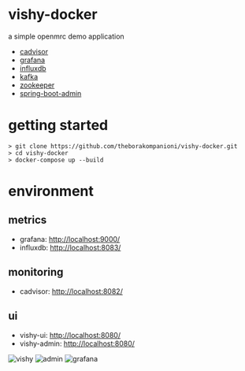 vishy-docker
=====

a simple openmrc demo application

- [cadvisor](https://github.com/google/cadvisor)
- [grafana](https://github.com/grafana/grafana)
- [influxdb](https://www.influxdata.com/time-series-platform/influxdb/)
- [kafka](https://kafka.apache.org/)
- [zookeeper](https://zookeeper.apache.org/)
- [spring-boot-admin](https://github.com/codecentric/spring-boot-admin)

# getting started
```
> git clone https://github.com/theborakompanioni/vishy-docker.git
> cd vishy-docker
> docker-compose up --build
```

# environment

## metrics
- grafana: [http://localhost:9000/](http://localhost:9000/)
- influxdb: [http://localhost:8083/](http://localhost:8083/)

## monitoring
- cadvisor: [http://localhost:8082/](http://localhost:8082/)

## ui
- vishy-ui: [http://localhost:8080/](http://localhost:8080/)
- vishy-admin: [http://localhost:8080/](http://localhost:8090/)


![vishy](https://raw.githubusercontent.com/theborakompanioni/vishy-docker/master/assets/vishy-screenshot.png)
![admin](https://raw.githubusercontent.com/theborakompanioni/vishy-docker/master/assets/admin-screenshot.png)
![grafana](https://raw.githubusercontent.com/theborakompanioni/vishy-docker/master/assets/grafana-screenshot.png)
